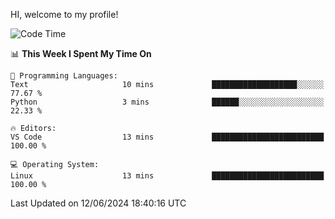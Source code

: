 HI, welcome to my profile!
<!--START_SECTION:waka-->
![Code Time](http://img.shields.io/badge/Code%20Time-1%2C863%20hrs%2018%20mins-blue)

📊 **This Week I Spent My Time On** 

```text
💬 Programming Languages: 
Text                     10 mins             ███████████████████░░░░░░   77.67 % 
Python                   3 mins              ██████░░░░░░░░░░░░░░░░░░░   22.33 % 

🔥 Editors: 
VS Code                  13 mins             █████████████████████████   100.00 % 

💻 Operating System: 
Linux                    13 mins             █████████████████████████   100.00 % 
```


 Last Updated on 12/06/2024 18:40:16 UTC
<!--END_SECTION:waka-->
